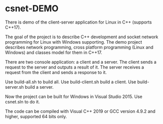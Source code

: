 # csnet-DEMO
There is demo of the client-server application for Linux in C++ (supports C++17).

The goal of the project is to describe C++ development and socket network programming for Linux with Windows supporting. The demo project describes network programming, cross platform programming (Linux and Windows) and classes model for them in C++17.

There are two console application: a client and a server.
The client sends a request to the server and outputs a result of it.
The server receives a request from the client and sends a response to it.

Use build-all.sh to build all.
Use build-client.sh build a client.
Use build-server.sh build a server.

Now the project can be built for Windows in Visual Studio 2015. Use csnet.sln to do it.

The code can be compiled with Visual C++ 2019 or GCC version 4.9.2 and higher, supported 64 bits only.
